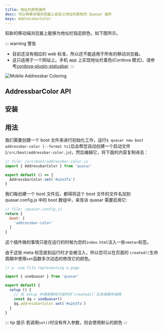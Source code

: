 ```yaml
---
title: 地址栏颜色插件
desc: 可以再移动端浏览器上自定义地址栏颜色的 Quasar 插件
keys: AddressbarColor
---
```

较新的移动端浏览器上能够为地址栏指定颜色，如下图所示。

::: warning 警告
* 目前还没有相应的 web 标准，所以还不能适用于所有的移动浏览器。
* 这只适用于一个网站上。手机 app 上实现地址栏着色(Cordova 模式)，请参考[cordova-plugin-statusbar](https://cordova.apache.org/docs/en/latest/reference/cordova-plugin-statusbar/).
:::

![Mobile Addressbar Coloring](https://cdn.quasar.dev/img/mobile-address-bar-colors.jpg "Mobile Addressbar Coloring")

## AddressbarColor API

<doc-api file="AddressbarColor" />

## 安装

<doc-installation plugins="AddressbarColor" />

##  用法
我们需要创建一个 boot 文件来进行初始化工作，运行`$ quasar new boot addressbar-color [--format ts]`后会帮您自动创建一个启动文件(`/src/boot/addressbar-color.js`)，然后编辑它，将下面的内容复制进去：

```js
// file: /src/boot/addressbar-color.js
import { AddressbarColor } from 'quasar'

export default () => {
  AddressbarColor.set('#a2e3fa')
}
```
我们每创建一个 boot 文件后，都得将这个 boot 文件的文件名加到 quasar.config.js 中的 boot 数组中，来告诉 quasar 需要启用它:

```js
// file: /quasar.config.js
return {
  boot: [
    'addressbar-color'
  ]
}
```
这个插件做的事情只是在运行的时候为您的`index.html`注入一些`<meta>`标签。

由于这些 meta 标签直到运行时才会被注入，所以您可以在页面的 `created()`生命周期中使用`set`函数多次动态的修改它的颜色。


```js
// a .vue file representing a page

import { useQuasar } from 'quasar'

export default {
  setup () {
    // 在 setup 中调用等同于组件的`created()`生命周期中调用
    const $q = useQuasar()
    $q.addressbarColor.set('#a2e3fa')
  }
}
```

::: tip 提示
若调用`set()`时没有传入参数，则会使用默认的颜色
:::
